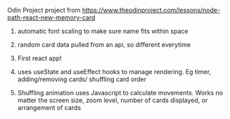 Odin Project project from https://www.theodinproject.com/lessons/node-path-react-new-memory-card

1. automatic font scaling to make sure name fits within space

2. random card data pulled from an api, so different everytime

3. First react app!

4. uses useState and useEffect hooks to manage rendering. Eg timer, adding/removing cards/ shuffling card order

5. Shuffling animation uses Javascript to calculate movements. Works no matter the screen size, zoom level, number of cards displayed, or arrangement of cards
